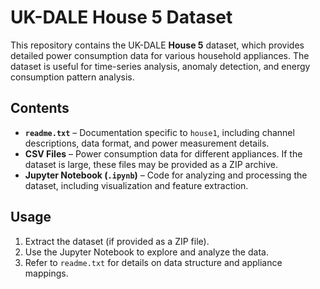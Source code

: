 # UK-DALE House 5 Dataset

This repository contains the UK-DALE **House 5** dataset, which provides detailed power consumption data for various household appliances. The dataset is useful for time-series analysis, anomaly detection, and energy consumption pattern analysis.

## Contents

- **`readme.txt`** – Documentation specific to `house1`, including channel descriptions, data format, and power measurement details.  
- **CSV Files** – Power consumption data for different appliances. If the dataset is large, these files may be provided as a ZIP archive.  
- **Jupyter Notebook (`.ipynb`)** – Code for analyzing and processing the dataset, including visualization and feature extraction.  

## Usage

1. Extract the dataset (if provided as a ZIP file).  
2. Use the Jupyter Notebook to explore and analyze the data.  
3. Refer to `readme.txt` for details on data structure and appliance mappings.  
